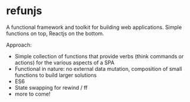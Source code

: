 # refunjs
A functional framework and toolkit for building web applications. Simple functions on top, Reactjs on the bottom.

Approach:
* Simple collection of functions that provide verbs (think commands or actions) for the various aspects of a SPA
* Functional in nature: no external data mutation, composition of small functions to build larger solutions
* ES6
* State swapping for rewind / ff
* more to come!

